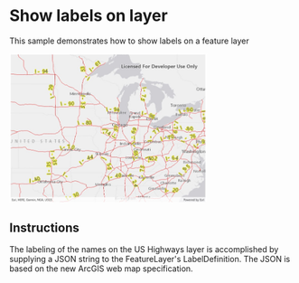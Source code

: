 # Show labels on layer

This sample demonstrates how to show labels on a feature layer

<img src="ShowLabelsOnLayer.jpg" width="350"/>

## Instructions

The labeling of the names on the US Highways layer is accomplished by supplying a JSON string to the FeatureLayer's LabelDefinition. The JSON is based on the new ArcGIS web map specification.
